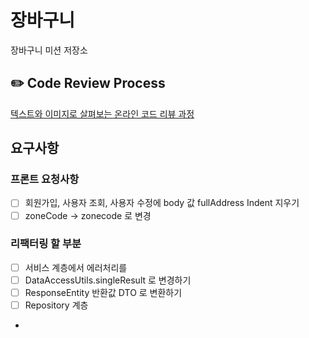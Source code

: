 # 장바구니

장바구니 미션 저장소

## ✏️ Code Review Process

[텍스트와 이미지로 살펴보는 온라인 코드 리뷰 과정](https:github.com/next-step/nextstep-docs/tree/master/codereview)

## 요구사항

### 프론트 요청사항
- [ ] 회원가입, 사용자 조회, 사용자 수정에 body 값 fullAddress Indent 지우기
- [ ] zoneCode -> zonecode 로 변경

### 리팩터링 할 부분
- [ ] 서비스 계층에서 에러처리를 
- [ ] DataAccessUtils.singleResult 로 변경하기 
- [ ] ResponseEntity 반환값 DTO 로 변환하기 
- [ ] Repository 계층 
- 

